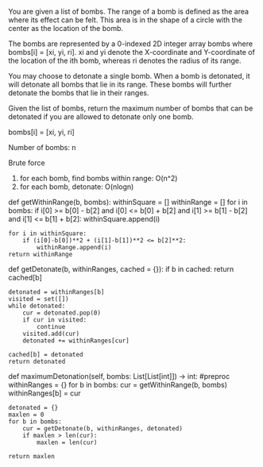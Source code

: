 You are given a list of bombs. The range of a bomb is defined as the area where its effect can be felt. This area is in the shape of a circle with the center as the location of the bomb.

The bombs are represented by a 0-indexed 2D integer array bombs where bombs[i] = [xi, yi, ri]. xi and yi denote the X-coordinate and Y-coordinate of the location of the ith bomb, whereas ri denotes the radius of its range.

You may choose to detonate a single bomb. When a bomb is detonated, it will detonate all bombs that lie in its range. These bombs will further detonate the bombs that lie in their ranges.

Given the list of bombs, return the maximum number of bombs that can be detonated if you are allowed to detonate only one bomb.


bombs[i] = [xi, yi, ri]

Number of bombs: n

Brute force
1. for each bomb, find bombs within range: O(n^2)
2. for each bomb, detonate: O(nlogn)

def getWithinRange(b, bombs):
    withinSquare = []
    withinRange = []
    for i in bombs:
        if i[0] >= b[0] - b[2] and i[0] <= b[0] + b[2] and i[1] >= b[1] - b[2] and i[1] <= b[1] + b[2]:
            withinSquare.append(i)
    
    for i in withinSquare:
        if (i[0]-b[0])**2 + (i[1]-b[1])**2 <= b[2]**2:
            withinRange.append(i)
    return withinRange

def getDetonate(b, withinRanges, cached = {}):
    if b in cached:
        return cached[b]

    detonated = withinRanges[b]
    visited = set([])
    while detonated:
        cur = detonated.pop(0)
        if cur in visited:
            continue
        visited.add(cur)
        detonated += withinRanges[cur]

    cached[b] = detonated
    return detonated

def maximumDetonation(self, bombs: List[List[int]]) -> int:
    #preproc
    withinRanges = {}
    for b in bombs:
        cur = getWithinRange(b, bombs)
        withinRanges[b] = cur

    detonated = {}
    maxlen = 0
    for b in bombs:
        cur = getDetonate(b, withinRanges, detonated)
        if maxlen > len(cur):
            maxlen = len(cur)

    return maxlen
